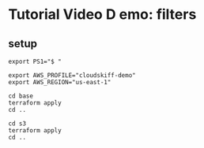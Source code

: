 # Tutorial Video D emo: filters

## setup 

```shell
export PS1="$ "

export AWS_PROFILE="cloudskiff-demo"
export AWS_REGION="us-east-1"

cd base
terraform apply
cd ..

cd s3
terraform apply
cd ..
```
